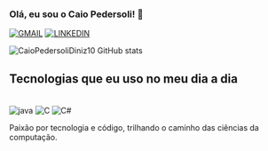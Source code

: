 ### Olá, eu sou o Caio Pedersoli! 👋

[![GMAIL](https://img.shields.io/badge/Gmail-D14836?style=for-the-badge&logo=gmail&logoColor=white)](https://mail.google.com/mail/u/0/?hl=pt-BR#inbox)
[![LINKEDIN](https://img.shields.io/badge/LinkedIn-0077B5?style=for-the-badge&logo=linkedin&logoColor=white)](https://www.linkedin.com/in/caio-diniz-b2b457268/)

![CaioPedersoliDiniz10 GitHub stats](https://github-readme-stats.vercel.app/api?username=cCaioPedersoliDiniz10&show_icons=true&theme=dracula)

## Tecnologias que eu uso no meu dia a dia
<div style="display: inline_block"><br/>
    <img align="center" alt="java" src="https://img.shields.io/badge/Java-ED8B00?style=for-the-badge&logo=openjdk&logoColor=white">
    <img align="center" alt="C" src="https://img.shields.io/badge/C-00599C?style=for-the-badge&logo=c&logoColor=white">
    <img align="center" alt="C#" src="https://img.shields.io/badge/C%23-239120?style=for-the-badge&logo=c-sharp&logoColor=white">
</div>

Paixão por tecnologia e código, trilhando o caminho das ciências da computação.
